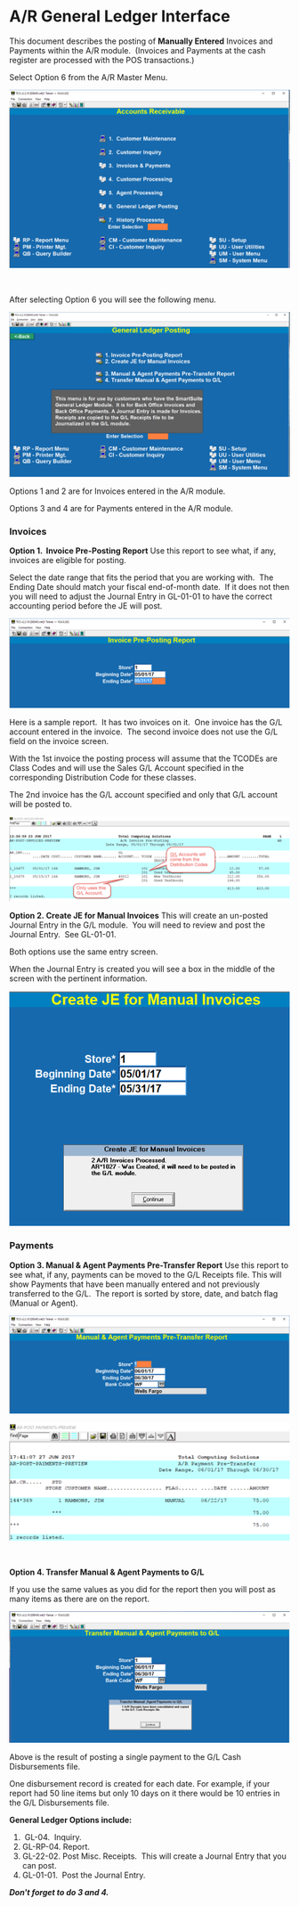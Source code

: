 
# A/R General Ledger Interface

<PageHeader />

This document describes the posting of **Manually Entered** Invoices and Payments within the A/R module.  (Invoices and Payments at the cash register are processed with the POS transactions.)

Select Option 6 from the A/R Master Menu.

![](./ar_master_menu-1.png)

 

After selecting Option 6 you will see the following menu.

![](./ar_gl_menu-4.png)

Options 1 and 2 are for Invoices entered in the A/R module.

Options 3 and 4 are for Payments entered in the A/R module.

### Invoices

**Option 1.  Invoice Pre-Posting Report** Use this report to see what, if any, invoices are eligible for posting.

Select the date range that fits the period that you are working with.  The Ending Date should match your fiscal end-of-month date.  If it does not then you will need to adjust the Journal Entry in GL-01-01 to have the correct accounting period before the JE will post.

![](./ar_gl_prepost_invoices-1.png)

Here is a sample report.  It has two invoices on it.  One invoice has the G/L account entered in the invoice.  The second invoice does not use the G/L field on the invoice screen.

With the 1st invoice the posting process will assume that the TCODEs are Class Codes and will use the Sales G/L Account specified in the corresponding Distribution Code for these classes.

The 2nd invoice has the G/L account specified and only that G/L account will be posted to.

![](./ar_gl_preposting_report.png)

**Option 2. Create JE for Manual Invoices** This will create an un-posted Journal Entry in the G/L module.  You will need to review and post the Journal Entry.  See GL-01-01.

Both options use the same entry screen.

When the Journal Entry is created you will see a box in the middle of the screen with the pertinent information.

![](./ar_gl_post_invoice.png)

### Payments

**Option 3. Manual & Agent Payments Pre-Transfer Report** Use this report to see what, if any, payments can be moved to the G/L Receipts file. This will show Payments that have been manually entered and not previously transferred to the G/L.  The report is sorted by store, date, and batch flag (Manual or Agent).

![](./ar_gl_payment_preview-2.png)

![](./ar_gl_payment_preview-3.png)

 

**Option 4. Transfer Manual & Agent Payments to G/L**

If you use the same values as you did for the report then you will post as many items as there are on the report.

![](./ar_gl_payment_post.png)

Above is the result of posting a single payment to the G/L Cash Disbursements file.

One disbursement record is created for each date. For example, if your report had 50 line items but only 10 days on it there would be 10 entries in the G/L Disbursements file.

**General Ledger Options include:**

1.  GL-04.  Inquiry.
2. GL-RP-04. Report.
3. GL-22-02. Post Misc. Receipts.  This will create a Journal Entry that you can post.
4. GL-01-01.  Post the Journal Entry.

_**Don't forget to do 3 and 4.**_

<PageFooter />
